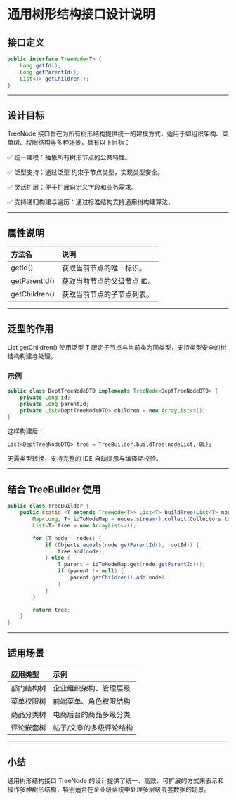 # 通用树形结构接口设计说明
## 接口定义
```java
public interface TreeNode<T> {
    Long getId();
    Long getParentId();
    List<T> getChildren();
}
```

---
## 设计目标
TreeNode<T> 接口旨在为所有树形结构提供统一的建模方式，适用于如组织架构、菜单树、权限结构等多种场景，具有以下目标：

✅ 统一建模：抽象所有树形节点的公共特性。

✅ 泛型支持：通过泛型 <T> 约束子节点类型，实现类型安全。

✅ 灵活扩展：便于扩展自定义字段和业务需求。

✅ 支持递归构建与遍历：通过标准结构支持通用树构建算法。

---
## 属性说明
|方法名|说明|
|:---|:---|
|getId()|获取当前节点的唯一标识。|
|getParentId()|获取当前节点的父级节点 ID。|
|getChildren()|获取当前节点的子节点列表。|

---
## 泛型的作用
List<T> getChildren() 使用泛型 T 限定子节点与当前类为同类型，支持类型安全的树结构构建与处理。
### 示例
```java
public class DeptTreeNodeDTO implements TreeNode<DeptTreeNodeDTO> {
    private Long id;
    private Long parentId;
    private List<DeptTreeNodeDTO> children = new ArrayList<>();
}
```
这样构建后：
```
List<DeptTreeNodeDTO> tree = TreeBuilder.buildTree(nodeList, 0L);
```
无需类型转换，支持完整的 IDE 自动提示与编译期校验。

---
## 结合 TreeBuilder 使用
```java
public class TreeBuilder {
    public static <T extends TreeNode<T>> List<T> buildTree(List<T> nodes, Long rootId) {
        Map<Long, T> idToNodeMap = nodes.stream().collect(Collectors.toMap(TreeNode::getId, node -> node));
        List<T> tree = new ArrayList<>();

        for (T node : nodes) {
            if (Objects.equals(node.getParentId(), rootId)) {
                tree.add(node);
            } else {
                T parent = idToNodeMap.get(node.getParentId());
                if (parent != null) {
                    parent.getChildren().add(node);
                }
            }
        }

        return tree;
    }
}
```

---
## 适用场景
|应用类型|	示例|
|:---|:---|
|部门结构树|	企业组织架构、管理层级|
|菜单权限树|	前端菜单、角色权限结构|
|商品分类树|	电商后台的商品多级分类|
|评论嵌套树|	帖子/文章的多级评论结构|

---
## 小结
通用树形结构接口 TreeNode<T> 的设计提供了统一、高效、可扩展的方式来表示和操作多种树形结构，特别适合在企业级系统中处理多层级嵌套数据的场景。